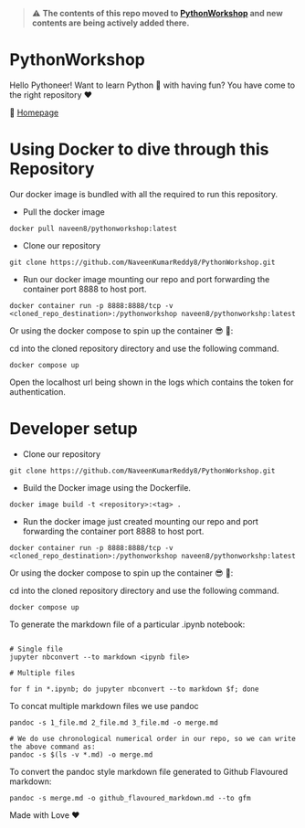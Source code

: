 > :warning: **The contents of this repo moved to [PythonWorkshop](https://github.com/ProdigiousPython/PythonWorkshop) and new contents are being actively added there.**

# PythonWorkshop
Hello Pythoneer! Want to learn Python 🐍 with having fun? You have come to the right repository ♥️

🚀 [Homepage](https://naveenkumarreddy8.github.io/PythonWorkshop/)

# Using Docker to dive through this Repository

Our docker image is bundled with all the required to run this repository.

* Pull the docker image


```Shell
docker pull naveen8/pythonworkshop:latest
```

* Clone our repository


```Shell
git clone https://github.com/NaveenKumarReddy8/PythonWorkshop.git
```

* Run our docker image mounting our repo and port forwarding the container port 8888 to host port.

```Shell
docker container run -p 8888:8888/tcp -v <cloned_repo_destination>:/pythonworkshop naveen8/pythonworkshp:latest 
```

Or using the docker compose to spin up the container 😎 🚀:

cd into the cloned repository directory and use the following command.

```Shell
docker compose up
```

Open the localhost url being shown in the logs which contains the token for authentication.


# Developer setup

* Clone our repository

```Shell
git clone https://github.com/NaveenKumarReddy8/PythonWorkshop.git
```

* Build the Docker image using the Dockerfile.

```Shell
docker image build -t <repository>:<tag> .
```

* Run the docker image just created mounting our repo and port forwarding the container port 8888 to host port.


```Shell
docker container run -p 8888:8888/tcp -v <cloned_repo_destination>:/pythonworkshop naveen8/pythonworkshp:latest 
```

Or using the docker compose to spin up the container 😎 🚀:

cd into the cloned repository directory and use the following command.

```Shell
docker compose up
```


To generate the markdown file of a particular .ipynb notebook:

```Shell

# Single file
jupyter nbconvert --to markdown <ipynb file>

# Multiple files

for f in *.ipynb; do jupyter nbconvert --to markdown $f; done
```


To concat multiple markdown files we use pandoc

```Shell
pandoc -s 1_file.md 2_file.md 3_file.md -o merge.md

# We do use chronological numerical order in our repo, so we can write the above command as:
pandoc -s $(ls -v *.md) -o merge.md
```

To convert the pandoc style markdown file generated to Github Flavoured markdown:

```Shell
pandoc -s merge.md -o github_flavoured_markdown.md --to gfm
```

Made with Love ♥️
